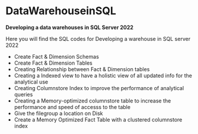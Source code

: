 # DataWarehouseinSQL

**Developing a data warehouses in SQL Server 2022**


Here you will find the SQL codes for Developing a warehouse in SQL server 2022

- Create Fact & Dimension Schemas 
- Create Fact & Dimension Tables
- Creating Relationship between Fact & Dimension tables
- Creating a Indexed view to have a holistic view of all updated info for the analytical use
- Creating Columnstore Index to improve the performance of analytical queries 
- Creating a Memory-optimized columnstore table to increase the performance and speed of accesss to the table
- Give the filegroup a location on Disk
- Create a Memory Optimized Fact Table with a clustered columnstore index
